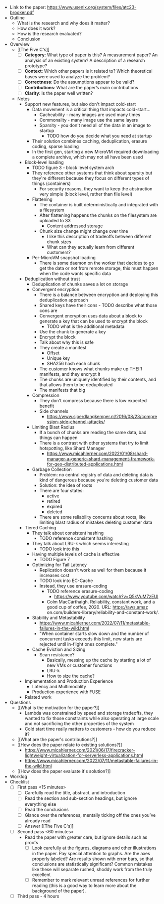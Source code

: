 - Link to the paper: https://www.usenix.org/system/files/atc23-brooker.pdf
- Outline
    - What is the research and why does it matter?
    - How does it work?
    - How is the research evaluated?
    - Conclusion
- Overview
    - [[The Five C's]]
        - [ ]  **Category**: What type of paper is this? A measurement paper? An analysis of an existing system? A description of a research prototype?
        - [ ] **Context**: Which other papers is it related to? Which theoretical bases were used to analyze the problem?
        - [ ] **Correctness**: Do the assumptions appear to be valid?
        - [ ] **Contributions**: What are the paper’s main contributions
        - [ ] **Clarity**: Is the paper well written?
    - Notes
	    - Support new features, but also don't impact cold-start
		    - Data movement is a critical thing that impacts cold-start...
			    - Cacheability - many images are used many times
			    - Commonality - many image use the same layers
			    - Sparsity - you don't need all of the data in an image to startup
				    - TODO how do you decide what you need at startup
			- Their solution combines caching, deduplication, erasure coding, sparse loading
			- In the first gen, starting a new MicroVM required downloading a complete archive, which may not all have been used
		- Block-level loading
			- TODO figure 3 - block level system arch
			- They reference other systems that think about sparsity but they're different because they focus on different types of things (containers)
				- For security reasons, they want to keep the abstraction very simple (block level, rather than file level)
			- Flattening
				- The container is built deterministically and integrated with a filesystem
				- After flattening happens the chunks on the filesystem are uploaded to S3
					- Content addressed storage 
				- Chunk size change might change over time 
					- I like this description of tradeoffs between different chunk sizes
					- What can they actually learn from different customers?
			- Per-MicroVM snapshot loading
				- There is some daemon on the worker that decides to go get the data or not from remote storage, this must happen when the code wants specific data
		- Deduplication without trust
			- Deduplication of chunks saves a lot on storage
			- Convergent encryption
				- There is a balance between encryption and deploying this deduplication approach
				- Shared keys have their cons - TODO describe what those cons are
				- Convergent encryption uses data about a block to generate a key that can be used to encrypt the block
					- TODO what is the additional metadata
				- Use the chunk to generate a key
				- Encrypt the block
				- Talk about why this is safe
				- They create a manifest
					- Offset
					- Unique key
					- SHA256 hash each chunk
				- The customer knows what chunks make up THEIR manifests, and they encrypt it
				- The chunks are uniquely identified by their contents, and that allows them to be deduplicated
				- The manifests that big
			- Compression
				- They don't compress because there is low expected benefit
				- Side channels 
					- https://www.sjoerdlangkemper.nl/2016/08/23/compression-side-channel-attacks/
			- Limiting Blast Radius
				- If a bunch of chunks are reading the same data, bad things can happen
				- There is a contrast with other systems that try to limit hotspotting, like Shard Manager
					- https://www.micahlerner.com/2022/01/08/shard-manager-a-generic-shard-management-framework-for-geo-distributed-applications.html
			- Garbage Collection
				- Problem: no central registry of data and deleting data is kind of dangerous because you're deleting customer data
				- Solution: the idea of roots
				- There are four states:
					- active
					- retired
					- expired
					- deleted
				- There are some reliability concerns about roots, like limiting blast radius of mistakes deleting customer data
		- Tiered Caching
			- They talk about consistent hashing
				- TODO reference consistent hashing
			- They talk about LRU-k which seems interesting 
				- TODO look into this
			- Having multiple levels of cache is effective
				- TODO Figure 7
			- Optimizing for Tail Latency
				- Replication doesn't work as well for them because it increases cost
				- TODO look into EC-Cache
				- Instead, they use erasure-coding
					- TODO reference erasure-coding
						- https://www.youtube.com/watch?v=Q5kVuM7zEUI
					- Colm MacCárthaigh. Reliability, constant work, and a good cup of coffee, 2020. URL: https://aws.amaz on.com/builders-library/reliability-and-constant-work/.
			- Stability and Metastability
				- https://www.micahlerner.com/2022/07/11/metastable-failures-in-the-wild.html
				- "When container starts slow down and the number of concurrent tasks exceeds this limit, new starts are rejected until in-flight ones complete."
			- Cache Eviction and Sizing
				- Scan resistance?
					- Basically, messing up the cache by starting a lot of new VMs or customer functions
					- LRU-k 
					- How to size the cache?
		- Implementation and Production Experience
			- Latency and Multimodality
			- Production experience with FUSE
		- Related work
- Questions
    - [[What is the motivation for the paper?]]
	    - Lambda was constrained by speed and storage tradeoffs, they wanted to fix those constraints while also operating at large scale and not sacrificing the other properties of the system
	    - Cold start time really matters to customers - how do you reduce it?
    - [[What are the paper's contributions?]]
    - [[How does the paper relate to existing solutions?]]
	    - https://www.micahlerner.com/2021/06/17/firecracker-lightweight-virtualization-for-serverless-applications.html
	    - https://www.micahlerner.com/2022/07/11/metastable-failures-in-the-wild.html
    - [[How does the paper evaluate it's solution?]]
- Worklog
- Checklist
    - [ ] First pass <15 minutes>
        - [ ] Carefully read the title, abstract, and introduction
        - [ ] Read the section and sub-section headings, but ignore everything else
        - [ ]  Read the conclusions
        - [ ] Glance over the references, mentally ticking off the ones you’ve already read
        - [ ] Answer [[The Five C's]]
    - [ ] Second pass <60 minutes>
        - Read the paper with greater care, but ignore details such as proofs
            - [ ]  Look carefully at the figures, diagrams and other illustrations in the paper. Pay special attention to graphs. Are the axes properly labeled? Are results shown with error bars, so that conclusions are statistically significant? Common mistakes like these will separate rushed, shoddy work from the truly excellent
            - [ ] Remember to mark relevant unread references for further reading (this is a good way to learn more about the background of the paper).
    -  [ ] Third pass - 4 hours <optional>